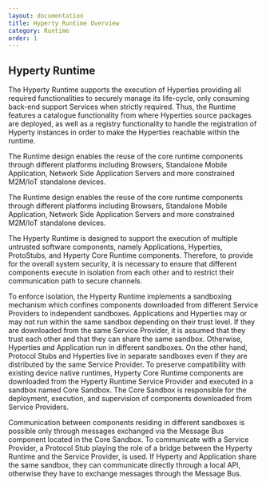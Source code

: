 ```yaml
---
layout: documentation
title: Hyperty Runtime Overview
category: Runtime
order: 1
---
```


## Hyperty Runtime

The Hyperty Runtime supports the execution of Hyperties providing all required functionalities to securely manage its life-cycle, only consuming back-end support Services when strictly required.
Thus, the Runtime features a catalogue functionality from where Hyperties source packages are deployed, as well as a registry functionality to handle the registration of Hyperty instances in order to make the Hyperties reachable within the runtime.

The Runtime design enables the reuse of the core runtime components through different platforms including Browsers, Standalone Mobile Application, Network Side Application Servers and more constrained M2M/IoT standalone devices.

The Runtime design enables the reuse of the core runtime components through different platforms including Browsers, Standalone Mobile Application, Network Side Application Servers and more constrained M2M/IoT standalone devices.

The Hyperty Runtime is designed to support the execution of multiple untrusted software components, namely Applications, Hyperties, ProtoStubs, and Hyperty Core Runtime components.
Therefore, to provide for the overall system security, it is necessary to ensure that different components execute in isolation from each other and to restrict their communication path to secure channels.

To enforce isolation, the Hyperty Runtime implements a sandboxing mechanism which confines components downloaded from different Service Providers to independent sandboxes.
Applications and Hyperties may or may not run within the same sandbox depending on their trust level.
If they are downloaded from the same Service Provider, it is assumed that they trust each other and that they can share the same sandbox.
Otherwise, Hyperties and Application run in different sandboxes.
On the other hand, Protocol Stubs and Hyperties live in separate sandboxes even if they are distributed by the same Service Provider.
To preserve compatibility with existing device native runtimes, Hyperty Core Runtime components are downloaded from the Hyperty Runtime Service Provider and executed in a sandbox named Core Sandbox.
The Core Sandbox is responsible for the deployment, execution, and supervision of components downloaded from Service Providers.

Communication between components residing in different sandboxes is possible only through messages exchanged via the Message Bus component located in the Core Sandbox.
To communicate with a Service Provider, a Protocol Stub playing the role of a bridge between the Hyperty Runtime and the Service Provider, is used.
If Hyperty and Application share the same sandbox, they can communicate directly through a local API, otherwise they have to exchange messages through the Message Bus.
